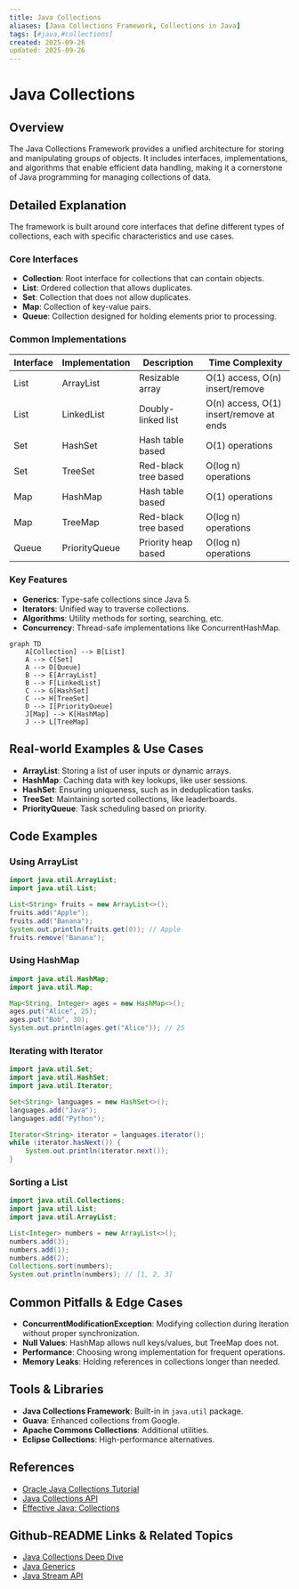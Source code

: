 ```yaml
---
title: Java Collections
aliases: [Java Collections Framework, Collections in Java]
tags: [#java,#collections]
created: 2025-09-26
updated: 2025-09-26
---
```


# Java Collections

## Overview

The Java Collections Framework provides a unified architecture for storing and manipulating groups of objects. It includes interfaces, implementations, and algorithms that enable efficient data handling, making it a cornerstone of Java programming for managing collections of data.

## Detailed Explanation

The framework is built around core interfaces that define different types of collections, each with specific characteristics and use cases.

### Core Interfaces

- **Collection**: Root interface for collections that can contain objects.
- **List**: Ordered collection that allows duplicates.
- **Set**: Collection that does not allow duplicates.
- **Map**: Collection of key-value pairs.
- **Queue**: Collection designed for holding elements prior to processing.

### Common Implementations

| Interface | Implementation | Description | Time Complexity |
|-----------|----------------|-------------|-----------------|
| List | ArrayList | Resizable array | O(1) access, O(n) insert/remove |
| List | LinkedList | Doubly-linked list | O(n) access, O(1) insert/remove at ends |
| Set | HashSet | Hash table based | O(1) operations |
| Set | TreeSet | Red-black tree based | O(log n) operations |
| Map | HashMap | Hash table based | O(1) operations |
| Map | TreeMap | Red-black tree based | O(log n) operations |
| Queue | PriorityQueue | Priority heap based | O(log n) operations |

### Key Features

- **Generics**: Type-safe collections since Java 5.
- **Iterators**: Unified way to traverse collections.
- **Algorithms**: Utility methods for sorting, searching, etc.
- **Concurrency**: Thread-safe implementations like ConcurrentHashMap.

```mermaid
graph TD
    A[Collection] --> B[List]
    A --> C[Set]
    A --> D[Queue]
    B --> E[ArrayList]
    B --> F[LinkedList]
    C --> G[HashSet]
    C --> H[TreeSet]
    D --> I[PriorityQueue]
    J[Map] --> K[HashMap]
    J --> L[TreeMap]
```

## Real-world Examples & Use Cases

- **ArrayList**: Storing a list of user inputs or dynamic arrays.
- **HashMap**: Caching data with key lookups, like user sessions.
- **HashSet**: Ensuring uniqueness, such as in deduplication tasks.
- **TreeSet**: Maintaining sorted collections, like leaderboards.
- **PriorityQueue**: Task scheduling based on priority.

## Code Examples

### Using ArrayList

```java
import java.util.ArrayList;
import java.util.List;

List<String> fruits = new ArrayList<>();
fruits.add("Apple");
fruits.add("Banana");
System.out.println(fruits.get(0)); // Apple
fruits.remove("Banana");
```

### Using HashMap

```java
import java.util.HashMap;
import java.util.Map;

Map<String, Integer> ages = new HashMap<>();
ages.put("Alice", 25);
ages.put("Bob", 30);
System.out.println(ages.get("Alice")); // 25
```

### Iterating with Iterator

```java
import java.util.Set;
import java.util.HashSet;
import java.util.Iterator;

Set<String> languages = new HashSet<>();
languages.add("Java");
languages.add("Python");

Iterator<String> iterator = languages.iterator();
while (iterator.hasNext()) {
    System.out.println(iterator.next());
}
```

### Sorting a List

```java
import java.util.Collections;
import java.util.List;
import java.util.ArrayList;

List<Integer> numbers = new ArrayList<>();
numbers.add(3);
numbers.add(1);
numbers.add(2);
Collections.sort(numbers);
System.out.println(numbers); // [1, 2, 3]
```

## Common Pitfalls & Edge Cases

- **ConcurrentModificationException**: Modifying collection during iteration without proper synchronization.
- **Null Values**: HashMap allows null keys/values, but TreeMap does not.
- **Performance**: Choosing wrong implementation for frequent operations.
- **Memory Leaks**: Holding references in collections longer than needed.

## Tools & Libraries

- **Java Collections Framework**: Built-in in `java.util` package.
- **Guava**: Enhanced collections from Google.
- **Apache Commons Collections**: Additional utilities.
- **Eclipse Collections**: High-performance alternatives.

## References

- [Oracle Java Collections Tutorial](https://docs.oracle.com/javase/tutorial/collections/)
- [Java Collections API](https://docs.oracle.com/en/java/javase/17/docs/api/java.base/java/util/package-summary.html)
- [Effective Java: Collections](https://www.amazon.com/Effective-Java-Joshua-Bloch/dp/0134685997)

## Github-README Links & Related Topics

- [Java Collections Deep Dive](../java-collections-deep-dive/)
- [Java Generics](../java-generics/)
- [Java Stream API](../java-stream-api-and-functional-programming/)